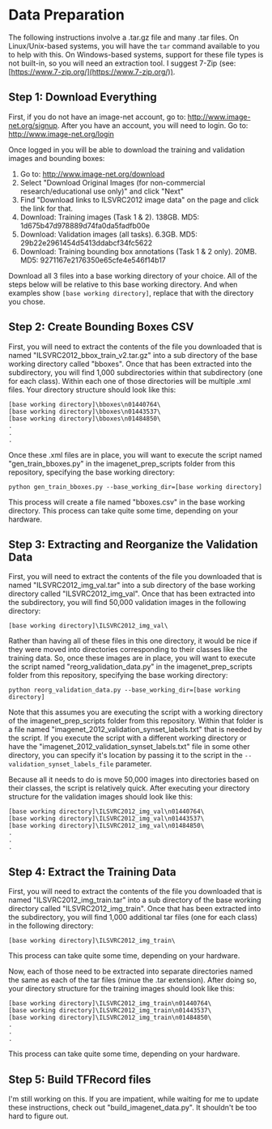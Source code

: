 # Data Preparation
The following instructions involve a .tar.gz file and many .tar files.  On Linux/Unix-based systems, you will have the ``tar`` command available to you to help with this.  On Windows-based systems, support for these file types is not built-in, so you will need an extraction tool.  I suggest 7-Zip (see: [https://www.7-zip.org/](https://www.7-zip.org/)).

## Step 1: Download Everything

First, if you do not have an image-net account, go to: http://www.image-net.org/signup.  After you have an account, you will need to login.  Go to: http://www.image-net.org/login

Once logged in you will be able to download the training and validation images and bounding boxes:
 1. Go to: http://www.image-net.org/download
 2. Select "Download Original Images (for non-commercial research/educational use only)" and click "Next"
 3. Find "Download links to ILSVRC2012 image data" on the page and click the link for that.
 4. Download: Training images (Task 1 & 2). 138GB.
     MD5: 1d675b47d978889d74fa0da5fadfb00e
 5. Download: Validation images (all tasks). 6.3GB.
     MD5: 29b22e2961454d5413ddabcf34fc5622
 6. Download: Training bounding box annotations (Task 1 & 2 only). 20MB.
     MD5: 9271167e2176350e65cfe4e546f14b17

Download all 3 files into a base working directory of your choice.  All of the steps below will be relative to this base working directory.  And when examples show `[base working directory]`, replace that with the directory you chose.
	
## Step 2: Create Bounding Boxes CSV
First, you will need to extract the contents of the file you downloaded that is named "ILSVRC2012_bbox_train_v2.tar.gz" into a sub directory of the base working directory called "bboxes".
Once that has been extracted into the subdirectory, you will find 1,000 subdirectories within that subdirectory (one for each class).  Within each one of those directories will be multiple .xml files.
Your directory structure should look like this:
```
[base working directory]\bboxes\n01440764\
[base working directory]\bboxes\n01443537\
[base working directory]\bboxes\n01484850\
.
.
.
```
Once these .xml files are in place, you will want to execute the script named "gen_train_bboxes.py" in the imagenet_prep_scripts folder from this repository, specifying the base working directory:
```
python gen_train_bboxes.py --base_working_dir=[base working directory]
```
This process will create a file named "bboxes.csv" in the base working directory.  This process can take quite some time, depending on your hardware.

## Step 3: Extracting and Reorganize the Validation Data
First, you will need to extract the contents of the file you downloaded that is named "ILSVRC2012_img_val.tar" into a sub directory of the base working directory called "ILSVRC2012_img_val".
Once that has been extracted into the subdirectory, you will find 50,000 validation images in the following directory:
```
[base working directory]\ILSVRC2012_img_val\
```
Rather than having all of these files in this one directory, it would be nice if they were moved into directories corresponding to their classes like the training data.  So, once these images are in place, you will want to execute the script named "reorg_validation_data.py" in the imagenet_prep_scripts folder from this repository, specifying the base working directory:
```
python reorg_validation_data.py --base_working_dir=[base working directory]  
```
Note that this assumes you are executing the script with a working directory of the imagenet_prep_scripts folder from this repository.  Within that folder is a file named "imagenet_2012_validation_synset_labels.txt" that is needed by the script.  If you execute the script with a different working directory or have the "imagenet_2012_validation_synset_labels.txt" file in some other directory, you can specify it's location by passing it to the script in the `--validation_synset_labels_file` parameter.

Because all it needs to do is move 50,000 images into directories based on their classes, the script is relatively quick.  After executing your directory structure for the validation images should look like this:
```
[base working directory]\ILSVRC2012_img_val\n01440764\
[base working directory]\ILSVRC2012_img_val\n01443537\
[base working directory]\ILSVRC2012_img_val\n01484850\
.
.
.
```

## Step 4: Extract the Training Data
First, you will need to extract the contents of the file you downloaded that is named "ILSVRC2012_img_train.tar" into a sub directory of the base working directory called "ILSVRC2012_img_train".
Once that has been extracted into the subdirectory, you will find 1,000 additional tar files (one for each class) in the following directory:
```
[base working directory]\ILSVRC2012_img_train\
```
This process can take quite some time, depending on your hardware.

Now, each of those need to be extracted into separate directories named the same as each of the tar files (minue the .tar extension).  After doing so, your directory structure for the training images should look like this:
```
[base working directory]\ILSVRC2012_img_train\n01440764\
[base working directory]\ILSVRC2012_img_train\n01443537\
[base working directory]\ILSVRC2012_img_train\n01484850\
.
.
.
```
This process can take quite some time, depending on your hardware.

## Step 5: Build TFRecord files
I'm still working on this.  If you are impatient, while waiting for me to update these instructions, check out "build_imagenet_data.py".  It shouldn't be too hard to figure out.
